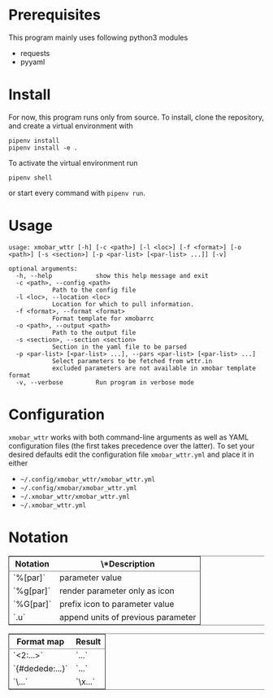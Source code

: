 

# Prerequisites

This program mainly uses following python3 modules

-   requests
-   pyyaml


# Install

For now, this program runs only from source. To install, clone the
repository, and create a virtual environment with

    pipenv install
    pipenv install -e .

To activate the virtual environment run

    pipenv shell

or start every command with `pipenv run`.


# Usage

    usage: xmobar_wttr [-h] [-c <path>] [-l <loc>] [-f <format>] [-o <path>] [-s <section>] [-p <par-list> [<par-list> ...]] [-v]
    
    optional arguments:
      -h, --help            show this help message and exit
      -c <path>, --config <path>
    			Path to the config file
      -l <loc>, --location <loc>
    			Location for which to pull information.
      -f <format>, --format <format>
    			Format template for xmobarrc
      -o <path>, --output <path>
    			Path to the output file
      -s <section>, --section <section>
    			Section in the yaml file to be parsed
      -p <par-list> [<par-list> ...], --pars <par-list> [<par-list> ...]
    			Select parameters to be fetched from wttr.in
    			excluded parameters are not available in xmobar template format
      -v, --verbose         Run program in verbose mode


# Configuration

`xmobar_wttr` works with both command-line arguments as well as YAML
configuration files (the first takes precedence over the latter).  To
set your desired defaults edit the configuration file
`xmobar_wttr.yml` and place it in either 

-   `~/.config/xmobar_wttr/xmobar_wttr.yml`
-   `~/.config/xmobar/xmobar_wttr.yml`
-   `~/.xmobar_wttr/xmobar_wttr.yml`
-   `~/.xmobar_wttr.yml`


# Notation

<table border="2" cellspacing="0" cellpadding="6" rules="groups" frame="hsides">


<colgroup>
<col  class="org-left" />

<col  class="org-left" />
</colgroup>
<thead>
<tr>
<th scope="col" class="org-left">Notation</th>
<th scope="col" class="org-left">\*Description</th>
</tr>
</thead>

<tbody>
<tr>
<td class="org-left">`%[par]`</td>
<td class="org-left">parameter value</td>
</tr>


<tr>
<td class="org-left">`%g[par]`</td>
<td class="org-left">render parameter only as icon</td>
</tr>


<tr>
<td class="org-left">`%G[par]`</td>
<td class="org-left">prefix icon to parameter value</td>
</tr>


<tr>
<td class="org-left">`.u`</td>
<td class="org-left">append units of previous parameter</td>
</tr>
</tbody>
</table>

<table border="2" cellspacing="0" cellpadding="6" rules="groups" frame="hsides">


<colgroup>
<col  class="org-left" />

<col  class="org-left" />
</colgroup>
<thead>
<tr>
<th scope="col" class="org-left">Format map</th>
<th scope="col" class="org-left">Result</th>
</tr>
</thead>

<tbody>
<tr>
<td class="org-left">`<2:...>`</td>
<td class="org-left">`<fn=2>...</fn>`</td>
</tr>


<tr>
<td class="org-left">`{#dedede:...}`</td>
<td class="org-left">`<fc=#dedede>...</fc>`</td>
</tr>


<tr>
<td class="org-left">`\...`</td>
<td class="org-left">`\x...`</td>
</tr>
</tbody>
</table>
